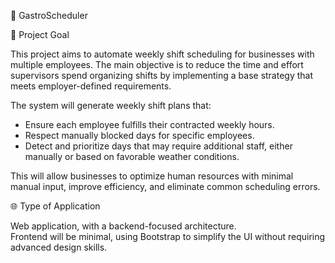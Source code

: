 🧠 GastroScheduler

🎯 Project Goal

This project aims to automate weekly shift scheduling for businesses with multiple employees. The main objective is to reduce the time and effort supervisors spend organizing shifts by implementing a base strategy that meets employer-defined requirements.

The system will generate weekly shift plans that:

- Ensure each employee fulfills their contracted weekly hours.
- Respect manually blocked days for specific employees.
- Detect and prioritize days that may require additional staff, either manually or based on favorable weather conditions.

This will allow businesses to optimize human resources with minimal manual input, improve efficiency, and eliminate common scheduling errors.

🌐 Type of Application

Web application, with a backend-focused architecture.  
Frontend will be minimal, using Bootstrap to simplify the UI without requiring advanced design skills.
